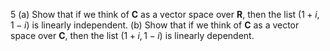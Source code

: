 5 (a) Show that if we think of $\mathbf{C}$ as a vector space over $\mathbf{R}$, then the list $(1+i, 1-i)$ is linearly independent.
(b) Show that if we think of $\mathbf{C}$ as a vector space over $\mathbf{C}$, then the list $(1+i, 1-i)$ is linearly dependent.
